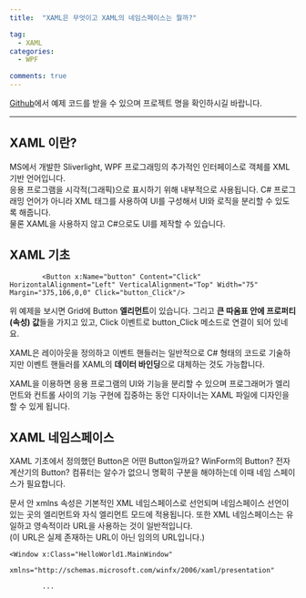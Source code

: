 ```yaml
---
title:  "XAML은 무엇이고 XAML의 네임스페이스는 뭘까?"

tag:
  - XAML
categories:
  - WPF

comments: true
---
```

[Github](https://github.com/xinfolab/WpfPractice)에서 예제 코드를 받을 수 있으며 프로젝트 명을 확인하시길 바랍니다.

---
## XAML 이란?
MS에서 개발한 Sliverlight, WPF 프로그래밍의 추가적인 인터페이스로 객체를 XML 기반 언어입니다.  
응용 프로그램을 시각적(그래픽)으로 표시하기 위해 내부적으로 사용됩니다.  C# 프로그래밍 언어가 아니라 XML 태그를 사용하여 UI를 구성해서 UI와 로직을 분리할 수 있도록 해줍니다.  
물론 XAML을 사용하지 않고 C#으로도 UI를 제작할 수 있습니다.  

## XAML 기초
```
        <Button x:Name="button" Content="Click" HorizontalAlignment="Left" VerticalAlignment="Top" Width="75" Margin="375,106,0,0" Click="button_Click"/>

```

위 예제을 보시면 Grid에 Button **엘리먼트**이 있습니다. 그리고 **큰 따옴표 안에 프로퍼티(속성) 값**들을 가지고 있고, Click 이벤트로 button_Click 메소드로 연결이 되어 있네요.  

XAML은 레이아웃을 정의하고 이벤트 핸들러는 일반적으로 C# 형태의 코드로 기술하지만 이벤트 핸들러를 XAML의 **데이터 바인딩**으로 대체하는 것도 가능합니다.  

XAML을 이용하면 응용 프로그램의 UI와 기능을 분리할 수 있으며 프로그래머가 엘리먼트와 컨트롤 사이의 기능 구현에 집중하는 동안 디자이너는 XAML 파일에 디자인을 할 수 있게 됩니다.

## XAML 네임스페이스
XAML 기초에서 정의했던 Button은 어떤 Button일까요? WinForm의 Button? 전자 계산기의 Button? 컴퓨터는 알수가 없으니 명확히 구분을 해야하는데 이때 네임 스페이스가 필요합니다.  

문서 안 xmlns 속성은 기본적인 XML 네임스페이스로 선언되며 네임스페이스 선언이 있는 곳의 엘리먼트와 자식 엘리먼트 모드에 적용됩니다. 또한 XML 네임스페이스는 유일하고 영속적이라 URL을 사용하는 것이 일반적입니다.  
(이 URL은 실제 존재하는 URL이 아닌 임의의 URL입니다.)
```
<Window x:Class="HelloWorld1.MainWindow"
        xmlns="http://schemas.microsoft.com/winfx/2006/xaml/presentation"
        
        ...
```
